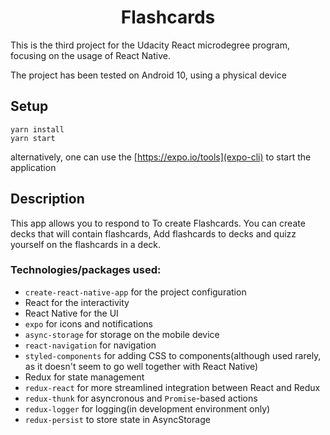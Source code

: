 <h1 align="center">Flashcards</h1>

This is the third project for the Udacity React microdegree program, focusing on the usage of React Native.


The project has been tested on Android 10, using a physical device

## Setup

```
yarn install
yarn start
```

alternatively, one can use the [https://expo.io/tools](expo-cli) to start the application

## Description

This app allows you to respond to To create Flashcards.
You can create decks that will contain flashcards, Add flashcards to decks and quizz yourself on the flashcards in a deck.

### Technologies/packages used:
  * `create-react-native-app` for the project configuration
  * React for the interactivity
  * React Native for the UI
  * `expo` for icons and notifications
  * `async-storage` for storage on the mobile device
  * `react-navigation` for navigation
  * `styled-components` for adding CSS to components(although used rarely, as it doesn't seem to go well together with React Native)
  * Redux for state management
  * `redux-react` for more streamlined integration between React and Redux
  * `redux-thunk` for asyncronous and `Promise`-based actions
  * `redux-logger` for logging(in development environment only)
  * `redux-persist` to store state in AsyncStorage
